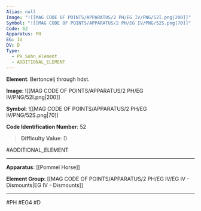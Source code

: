 ```yaml
---
Alias: null
Image: "![[MAG CODE OF POINTS/APPARATUS/2 PH/EG IV/PNG/52I.png|200]]"
Symbol: "![[MAG CODE OF POINTS/APPARATUS/2 PH/EG IV/PNG/52S.png|70]]"
Code: 52
Apparatus: PH
EG: IV
DV: D
Type:
  - PH_Sohn_element
  - ADDITIONAL_ELEMENT
---
```

**Element**: Bertoncelj through hdst.

**Image**:
![[MAG CODE OF POINTS/APPARATUS/2 PH/EG IV/PNG/52I.png|200]]

**Symbol**:
![[MAG CODE OF POINTS/APPARATUS/2 PH/EG IV/PNG/52S.png|70]]

**Code Identification Number**: 52

>**Difficulty Value**: D

#ADDITIONAL_ELEMENT
___
**Apparatus**: [[Pommel Horse]]

**Element Group**: [[MAG CODE OF POINTS/APPARATUS/2 PH/EG IV/EG IV - Dismounts|EG IV - Dismounts]]
___
#PH #EG4 #D
